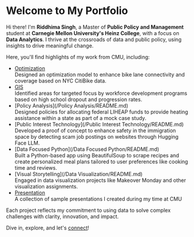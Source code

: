 # Welcome to My Portfolio  
  
Hi there! I'm **Riddhima Singh**, a Master of **Public Policy and Management** student at **Carnegie Mellon University's Heinz College**, with a focus on **Data Analytics**. I thrive at the crossroads of data and public policy, using insights to drive meaningful change.  
  
Here, you'll find highlights of my work from CMU, including:  
  
- [Optimization](/Optimization/README.md)  
  Designed an optimization model to enhance bike lane connectivity and coverage based on NYC CitiBike data.  
- [GIS](/GIS/README.md)  
  Identified areas for targeted focus by workforce development programs based on high school dropout and progression rates.  
- [Policy Analysis](/Policy Analysis/README.md)  
  Designed policies for allocating federal LIHEAP funds to provide heating assistance within a state as part of a mock case study.
- [Public Interest Technology](/Public Interest Technology/README.md)  
  Developed a proof of concept to enhance safety in the immigration space by detecting scam job postings on websites through Hugging Face LLM.  
- [Data Focused Python](/Data Focused Python/README.md)  
  Built a Python-based app using BeautifulSoup to scrape recipes and create personalized meal plans tailored to user preferences like cooking time and reviews.  
- [Visual Storytelling](/Data Visualization/README.md)  
  Engaged in data visualization projects like Makeover Monday and other visualization assignments.  
- [Presentation](/Presentation/README.md)  
  A collection of sample presentations I created during my time at CMU  
  
Each project reflects my commitment to using data to solve complex challenges with clarity, innovation, and impact.  
  
Dive in, explore, and let's [connect](mailto:riddhims@andrew.cmu.edu)!
